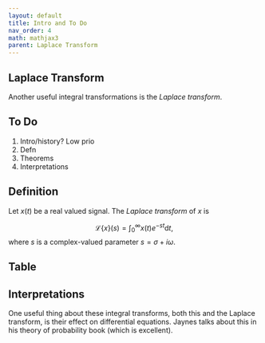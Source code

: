 ```yaml
---
layout: default
title: Intro and To Do
nav_order: 4
math: mathjax3
parent: Laplace Transform
---
```


## Laplace Transform
Another useful integral transformations is the _Laplace transform_. 

## To Do
 1. Intro/history? Low prio
 2. Defn
 3. Theorems 
 4. Interpretations

## Definition
Let $x(t)$ be a real valued signal. The _Laplace transform_ of $x$ is

$$
\begin{equation}
\mathcal{L}\left\{x\right\}(s) = \int_{0}^{\infty}x(t)e^{-st}\text{d}t,
\end{equation}
$$
where $s$ is a complex-valued parameter $s = \sigma + i\omega$.

## Table

## Interpretations
One useful thing about these integral transforms, both this and the Laplace transform, is their effect on differential equations. Jaynes talks about this in his theory of probability book (which is excellent).